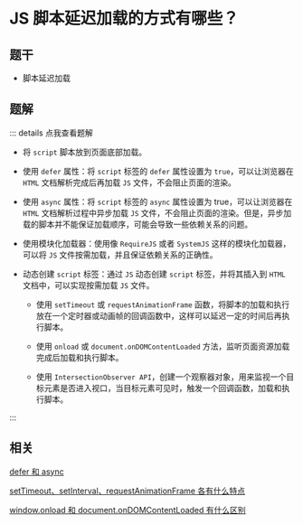 # JS 脚本延迟加载的方式有哪些？


## 题干

- 脚本延迟加载
## 题解

::: details 点我查看题解

- 将 `script` 脚本放到页面底部加载。

- 使用 `defer` 属性：将 `script` 标签的 `defer` 属性设置为 `true`，可以让浏览器在 `HTML` 文档解析完成后再加载 `JS` 文件，不会阻止页面的渲染。

- 使用 `async` 属性：将 `script` 标签的 `async` 属性设置为 true，可以让浏览器在 `HTML` 文档解析过程中异步加载 `JS` 文件，不会阻止页面的渲染。但是，异步加载的脚本并不能保证加载顺序，可能会导致一些依赖关系的问题。

- 使用模块化加载器：使用像 `RequireJS` 或者 `SystemJS` 这样的模块化加载器，可以将 `JS` 文件按需加载，并且保证依赖关系的正确性。

- 动态创建 `script` 标签：通过 `JS` 动态创建 `script` 标签，并将其插入到 `HTML` 文档中，可以实现按需加载 `JS` 文件。

  - 使用 `setTimeout` 或 `requestAnimationFrame` 函数，将脚本的加载和执行放在一个定时器或动画帧的回调函数中，这样可以延迟一定的时间后再执行脚本。

  - 使用 `onload` 或 `document.onDOMContentLoaded` 方法，监听页面资源加载完成后加载和执行脚本。

  - 使用 `IntersectionObserver API`，创建一个观察器对象，用来监视一个目标元素是否进入视口，当目标元素可见时，触发一个回调函数，加载和执行脚本。

:::



## 相关

[defer 和 async](../070asynchronous/060110_defer_async.md)

[setTimeout、setInterval、requestAnimationFrame 各有什么特点](../110browser/110070_settimeout_setinterval_requestanimationframe.md)

[window.onload 和 document.onDOMContentLoaded 有什么区别](../110browser/110060_onload_ondomcontentloaded.md)

